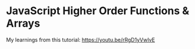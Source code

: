 # JavaScript Higher Order Functions & Arrays

My learnings from this tutorial: https://youtu.be/rRgD1yVwIvE
